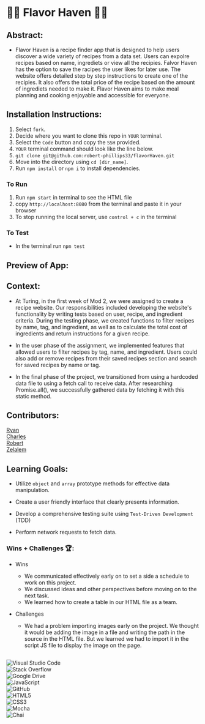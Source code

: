 # 🧑‍🍳 Flavor Haven 👩‍🍳

## Abstract:

- Flavor Haven is a recipe finder app that is designed to help users discover a wide variety of recipes from a data set. Users can expolre recipes based on name, ingrediets or view all the recipies. Falvor Haven has the option to save the racipes the user likes for later use. The website offers detailed step by step instructions to create one of the recipies. It also offers the total price of the recipe based on the amount of ingrediets needed to make it. Flavor Haven aims to make meal planning and cooking enjoyable and accessible for everyone.

## Installation Instructions:

1. Select `fork`.
2. Decide where you want to clone this repo in `YOUR` terminal.
3. Select the `Code` button and copy the `SSH` provided.
4. `YOUR` terminal command should look like the line below.
5. `git clone git@github.com:robert-phillips33/flavorHaven.git`
6. Move into the directory using `cd [dir_name]`.
7. Run `npm install` or `npm i` to install dependencies.

### To Run
1. Run `npm start` in terminal to see the HTML file
2. copy `http://localhost:8080` from the terminal and paste it in your browser
3. To stop running the local server, use `control + c` in the terminal

### To Test
- In the terminal run `npm test`

## Preview of App:



## Context:

- At Turing, in the first week of Mod 2, we were assigned to create a recipe website. Our responsibilities included developing the website's functionality by writing tests based on user, recipe, and ingredient criteria. During the testing phase, we created functions to filter recipes by name, tag, and ingredient, as well as to calculate the total cost of ingredients and return instructions for a given recipe.

- In the user phase of the assignment, we implemented features that allowed users to filter recipes by tag, name, and ingredient. Users could also add or remove recipes from their saved recipes section and search for saved recipes by name or tag.

- In the final phase of the project, we transitioned from using a hardcoded data file to using a fetch call to receive data. After researching Promise.all(), we successfully gathered data by fetching it with this static method.

## Contributors:
[Ryan](https://github.com/ROlearyPro)
<br>
[Charles](https://github.com/DRIF7ER)
<br>
[Robert](https://github.com/robert-phillips33)
<br>
[Zelalem](https://github.com/ZTFitru)


## Learning Goals:
- Utilize `object` and `array` prototype methods for effective data manipulation.

- Create a user friendly interface that clearly presents information.

- Develop a comprehensive testing suite using `Test-Driven Development` (TDD)

- Perform network requests to fetch data. 


### Wins + Challenges 🏆:
- Wins
  - We communicated effectively early on to set a side a schedule to work on this project.
  - We discussed ideas and other perspectives before moving on to the next task.
  - We learned how to create a table in our HTML file as a team.

- Challenges
  - We had a problem importing images early on the project. We thought it would be adding the image in a file and writing the path in the source in the HTML file. But we learned we had to import it in the script JS file to display the image on the page. 


##
![Visual Studio Code](https://img.shields.io/badge/Visual%20Studio%20Code-0078d7.svg?style=for-the-badge&logo=visual-studio-code&logoColor=white)
<br>
![Stack Overflow](https://img.shields.io/badge/-Stackoverflow-FE7A16?style=for-the-badge&logo=stack-overflow&logoColor=white)
<br>
![Google Drive](https://img.shields.io/badge/Google%20Drive-4285F4?style=for-the-badge&logo=googledrive&logoColor=white)
<br>
![JavaScript](https://img.shields.io/badge/javascript-%23323330.svg?style=for-the-badge&logo=javascript&logoColor=%23F7DF1E)
<br>
![GitHub](https://img.shields.io/badge/github-%23121011.svg?style=for-the-badge&logo=github&logoColor=white)
<br>
![HTML5](https://img.shields.io/badge/html5-%23E34F26.svg?style=for-the-badge&logo=html5&logoColor=white)
<br>
![CSS3](https://img.shields.io/badge/css3-%231572B6.svg?style=for-the-badge&logo=css3&logoColor=white)
<br>
![Mocha](https://img.shields.io/badge/Mocha-8D6748.svg?style=for-the-badge&logo=Mocha&logoColor=white)
<br>
![Chai](https://img.shields.io/badge/Chai-A30701.svg?style=for-the-badge&logo=Chai&logoColor=white)